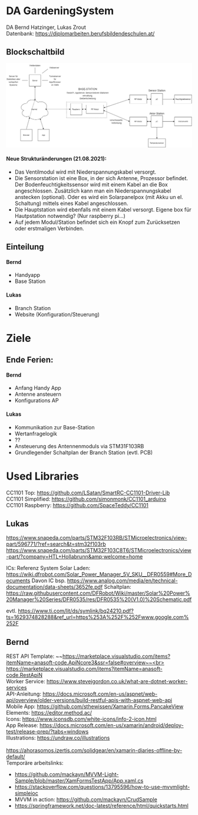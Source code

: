 # DA GardeningSystem
DA Bernd Hatzinger, Lukas Zrout<br>
Datenbank: https://diplomarbeiten.berufsbildendeschulen.at/

## Blockschaltbild
<img src="./Aufgabenstellung/SmartGardeningSystem_V3.png">

#### Neue Strukturänderungen (21.08.2021):
- Das Ventilmodul wird mit Niederspannungskabel versorgt.
- Die Sensorstation ist eine Box, in der sich Antenne, Prozessor befindet. 
Der Bodenfeuchtigkeitssensor wird mit einem Kabel an die Box angeschlossen. 
Zusätzlich kann man ein Niederspannungskabel anstecken (optional). Oder es wird ein Solarpanelpox (mit Akku un el. Schaltung) mittels eines Kabel angeschlossen.
- Die Hauptstation wird ebenfalls mit einem Kabel versorgt. Eigene box für Hautpstation notwendig? (Nur raspberry pi...)
- Auf jedem Modul/Station befindet sich ein Knopf zum Zurücksetzen oder erstmaligen Verbinden.

## Einteilung
#### Bernd
- Handyapp
- Base Station
#### Lukas
- Branch Station
- Website (Konfiguration/Steuerung)

# Ziele
## Ende Ferien:
#### Bernd
- Anfang Handy App
- Antenne ansteuern
- Konfigurations AP
#### Lukas
- Kommunikation zur Base-Station
- Wertanfragelogik
- ??
- Ansteuerung des Antennenmoduls via STM31F103RB
- Grundlegender Schaltplan der Branch Station (evtl. PCB)

# Used Libraries
CC1101 Top: https://github.com/LSatan/SmartRC-CC1101-Driver-Lib<br>
CC1101 Simplified: https://github.com/simonmonk/CC1101_arduino<br>
CC1101 Raspberry: https://github.com/SpaceTeddy/CC1101<br>

## Lukas
https://www.snapeda.com/parts/STM32F103RB/STMicroelectronics/view-part/596771/?ref=search&t=stm32f103rb
https://www.snapeda.com/parts/STM32F103C8T6/STMicroelectronics/view-part/?company=HTL+Hollabrunn&amp;welcome=home

ICs:
Referenz System Solar Laden: https://wiki.dfrobot.com/Solar_Power_Manager_5V_SKU__DFR0559#More_Documents
Davon IC bsp. https://www.analog.com/media/en/technical-documentation/data-sheets/3652fe.pdf
Schaltplan: https://raw.githubusercontent.com/DFRobot/Wiki/master/Solar%20Power%20Manager%20Series/DFR0535/res/DFR0535%20(V1.0)%20Schematic.pdf

evtl. https://www.ti.com/lit/ds/symlink/bq24210.pdf?ts=1629374828288&ref_url=https%253A%252F%252Fwww.google.com%252F
## Bernd
REST API Template: ~~https://marketplace.visualstudio.com/items?itemName=anasoft-code.ApiNcore3&ssr=false#overview~~<br>
                   https://marketplace.visualstudio.com/items?itemName=anasoft-code.RestApiN<br>
Worker Service: https://www.stevejgordon.co.uk/what-are-dotnet-worker-services<br>
API-Anleitung: https://docs.microsoft.com/en-us/aspnet/web-api/overview/older-versions/build-restful-apis-with-aspnet-web-api<br>
Mobile App: https://github.com/sthewissen/Xamarin.Forms.PancakeView<br>
Elements: https://editor.method.ac/<br>
Icons: https://www.iconsdb.com/white-icons/info-2-icon.html<br>
App Release: https://docs.microsoft.com/en-us/xamarin/android/deploy-test/release-prep/?tabs=windows<br>
Illustrations: https://undraw.co/illustrations<br><br>
https://ahorasomos.izertis.com/solidgear/en/xamarin-diaries-offline-by-default/<br>
Temporäre arbeitslinks:<br>
- https://github.com/mackayn/MVVM-Light-Sample/blob/master/XamFormsTestApp/App.xaml.cs
- https://stackoverflow.com/questions/13795596/how-to-use-mvvmlight-simpleioc
- MVVM in action: https://github.com/mackayn/CrudSample
- https://springframework.net/doc-latest/reference/html/quickstarts.html
